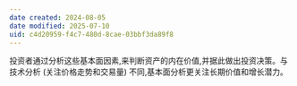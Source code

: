 ```yaml
---
date created: 2024-08-05
date modified: 2025-07-10
uid: c4d20959-f4c7-480d-8cae-03bbf3da89f8
---
```


投资者通过分析这些基本面因素,来判断资产的内在价值,并据此做出投资决策。与技术分析 (关注价格走势和交易量) 不同,基本面分析更关注长期价值和增长潜力。

